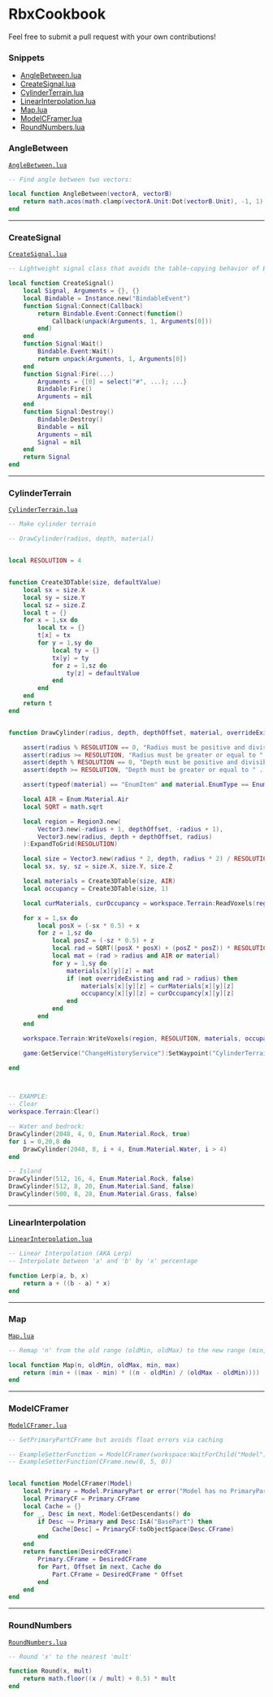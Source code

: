 # RbxCookbook

Feel free to submit a pull request with your own contributions!

### Snippets

 - [AngleBetween.lua](#anglebetween)
 - [CreateSignal.lua](#createsignal)
 - [CylinderTerrain.lua](#cylinderterrain)
 - [LinearInterpolation.lua](#linearinterpolation)
 - [Map.lua](#map)
 - [ModelCFramer.lua](#modelcframer)
 - [RoundNumbers.lua](#roundnumbers)

### AngleBetween
[`AngleBetween.lua`](src/AngleBetween.lua)

```lua
-- Find angle between two vectors:

local function AngleBetween(vectorA, vectorB)
	return math.acos(math.clamp(vectorA.Unit:Dot(vectorB.Unit), -1, 1))
end
```

----------


### CreateSignal
[`CreateSignal.lua`](src/CreateSignal.lua)

```lua
-- Lightweight signal class that avoids the table-copying behavior of BindableEvents

local function CreateSignal()
	local Signal, Arguments = {}, {}
	local Bindable = Instance.new("BindableEvent")
	function Signal:Connect(Callback)
		return Bindable.Event:Connect(function()
			Callback(unpack(Arguments, 1, Arguments[0]))
		end)
	end
	function Signal:Wait()
		Bindable.Event:Wait()
		return unpack(Arguments, 1, Arguments[0])
	end
	function Signal:Fire(...)
		Arguments = {[0] = select("#", ...); ...}
		Bindable:Fire()
		Arguments = nil
	end
	function Signal:Destroy()
		Bindable:Destroy()
		Bindable = nil
		Arguments = nil
		Signal = nil
	end
	return Signal
end

```

----------


### CylinderTerrain
[`CylinderTerrain.lua`](src/CylinderTerrain.lua)

```lua
-- Make cylinder terrain

-- DrawCylinder(radius, depth, material)


local RESOLUTION = 4


function Create3DTable(size, defaultValue)
	local sx = size.X
	local sy = size.Y
	local sz = size.Z
	local t = {}
	for x = 1,sx do
		local tx = {}
		t[x] = tx
		for y = 1,sy do
			local ty = {}
			tx[y] = ty
			for z = 1,sz do
				ty[z] = defaultValue
			end
		end
	end
	return t
end


function DrawCylinder(radius, depth, depthOffset, material, overrideExisting)

	assert(radius % RESOLUTION == 0, "Radius must be positive and divisible by " .. RESOLUTION)
	assert(radius >= RESOLUTION, "Radius must be greater or equal to " .. RESOLUTION)
	assert(depth % RESOLUTION == 0, "Depth must be positive and divisible by " .. RESOLUTION)
	assert(depth >= RESOLUTION, "Depth must be greater or equal to " .. RESOLUTION)

	assert(typeof(material) == "EnumItem" and material.EnumType == Enum.Material, "Material must be a Material enum value")

	local AIR = Enum.Material.Air
	local SQRT = math.sqrt

	local region = Region3.new(
		Vector3.new(-radius + 1, depthOffset, -radius + 1),
		Vector3.new(radius, depth + depthOffset, radius)
	):ExpandToGrid(RESOLUTION)

	local size = Vector3.new(radius * 2, depth, radius * 2) / RESOLUTION
	local sx, sy, sz = size.X, size.Y, size.Z

	local materials = Create3DTable(size, AIR)
	local occupancy = Create3DTable(size, 1)

	local curMaterials, curOccupancy = workspace.Terrain:ReadVoxels(region, RESOLUTION)

	for x = 1,sx do
		local posX = (-sx * 0.5) + x
		for z = 1,sz do
			local posZ = (-sz * 0.5) + z
			local rad = SQRT((posX * posX) + (posZ * posZ)) * RESOLUTION
			local mat = (rad > radius and AIR or material)
			for y = 1,sy do
				materials[x][y][z] = mat
				if (not overrideExisting and rad > radius) then
					materials[x][y][z] = curMaterials[x][y][z]
					occupancy[x][y][z] = curOccupancy[x][y][z]
				end
			end
		end
	end

	workspace.Terrain:WriteVoxels(region, RESOLUTION, materials, occupancy)

	game:GetService("ChangeHistoryService"):SetWaypoint("CylinderTerrain")

end



-- EXAMPLE:
-- Clear
workspace.Terrain:Clear()

-- Water and bedrock:
DrawCylinder(2048, 4, 0, Enum.Material.Rock, true)
for i = 0,20,8 do
	DrawCylinder(2048, 8, i + 4, Enum.Material.Water, i > 4)
end

-- Island
DrawCylinder(512, 16, 4, Enum.Material.Rock, false)
DrawCylinder(512, 8, 20, Enum.Material.Sand, false)
DrawCylinder(500, 8, 28, Enum.Material.Grass, false)
```

----------


### LinearInterpolation
[`LinearInterpolation.lua`](src/LinearInterpolation.lua)

```lua
-- Linear Interpolation (AKA Lerp)
-- Interpolate between 'a' and 'b' by 'x' percentage

function Lerp(a, b, x)
	return a + ((b - a) * x)
end
```

----------


### Map
[`Map.lua`](src/Map.lua)

```lua
-- Remap 'n' from the old range (oldMin, oldMax) to the new range (min, max)

local function Map(n, oldMin, oldMax, min, max)
	return (min + ((max - min) * ((n - oldMin) / (oldMax - oldMin))))
end
```

----------


### ModelCFramer
[`ModelCFramer.lua`](src/ModelCFramer.lua)

```lua
-- SetPrimaryPartCFrame but avoids float errors via caching

-- ExampleSetterFunction = ModelCFramer(workspace:WaitForChild("Model"))
-- ExampleSetterFunction(CFrame.new(0, 5, 0))


local function ModelCFramer(Model)
	local Primary = Model.PrimaryPart or error("Model has no PrimaryPart")
	local PrimaryCF = Primary.CFrame
	local Cache = {}
	for _, Desc in next, Model:GetDescendants() do
		if Desc ~= Primary and Desc:IsA("BasePart") then
			Cache[Desc] = PrimaryCF:toObjectSpace(Desc.CFrame)
		end
	end
	return function(DesiredCFrame)
		Primary.CFrame = DesiredCFrame
		for Part, Offset in next, Cache do
			Part.CFrame = DesiredCFrame * Offset
		end
	end
end

```

----------


### RoundNumbers
[`RoundNumbers.lua`](src/RoundNumbers.lua)

```lua
-- Round 'x' to the nearest 'mult'

function Round(x, mult)
	return math.floor((x / mult) + 0.5) * mult
end
```
